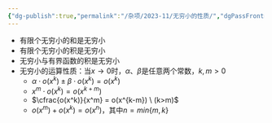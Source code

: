 ```yaml
---
{"dg-publish":true,"permalink":"/杂项/2023-11/无穷小的性质/","dgPassFrontmatter":true}
---
```


- 有限个无穷小的和是无穷小
- 有限个无穷小的积是无穷小
- 无穷小与有界函数的积是无穷小
- 无穷小的运算性质：当$x \to 0$时，$\alpha$、$\beta$是任意两个常数，$k,m>0$
	- $\alpha \cdot o(x^k) \pm \beta \cdot o(x^k) = o(x^k)$
	- $x^m \cdot o(x^k) = o(x^{k+m})$
	- $\cfrac{o(x^k)}{x^m} = o(x^{k-m}) \ (k>m)$
	- $o(x^m)+o(x^k)=o(x^n)$，其中$n = min\{m,k\}$